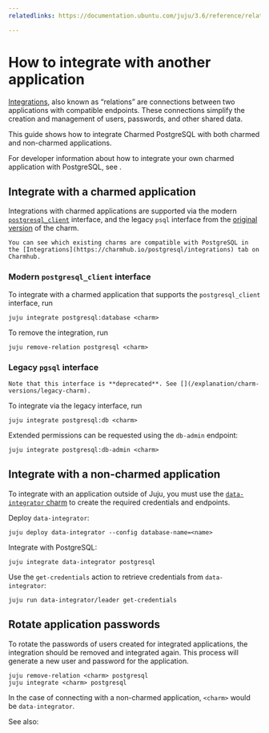 ```yaml
---
relatedlinks: https://documentation.ubuntu.com/juju/3.6/reference/relation/, [postgresql_client&#32-&#32GitHub](https://github.com/canonical/charm-relation-interfaces/tree/main/interfaces/postgresql_client/v0)

---
```


# How to integrate with another application

[Integrations](https://juju.is/docs/juju/relation), also known as “relations” are connections between two applications with compatible endpoints. These connections simplify the creation and management of users, passwords, and other shared data.

This guide shows how to integrate Charmed PostgreSQL with both charmed and non-charmed applications.

For developer information about how to integrate your own charmed application with PostgreSQL, see [](/how-to/development/integrate-with-your-charm).

## Integrate with a charmed application

Integrations with charmed applications are supported via the modern [`postgresql_client`](https://github.com/canonical/charm-relation-interfaces/blob/main/interfaces/postgresql_client/v0/README.md) interface, and the legacy `psql` interface from the [original version](https://launchpad.net/postgresql-charm) of the charm.

```{note}
You can see which existing charms are compatible with PostgreSQL in the [Integrations](https://charmhub.io/postgresql/integrations) tab on Charmhub.
```

### Modern `postgresql_client` interface

To integrate with a charmed application that supports the `postgresql_client` interface, run

```text
juju integrate postgresql:database <charm>
```

To remove the integration, run

```text
juju remove-relation postgresql <charm>
```

### Legacy `pgsql` interface

```{caution}
Note that this interface is **deprecated**. See [](/explanation/charm-versions/legacy-charm).
```

To integrate via the legacy interface, run

 ```text
juju integrate postgresql:db <charm>
```

Extended permissions can be requested using the `db-admin` endpoint:

```text
juju integrate postgresql:db-admin <charm>
```

## Integrate with a non-charmed application

To integrate with an application outside of Juju, you must use the [`data-integrator` charm](https://charmhub.io/data-integrator) to create the required credentials and endpoints.

Deploy `data-integrator`:
```text
juju deploy data-integrator --config database-name=<name>
```

Integrate with PostgreSQL:
```text
juju integrate data-integrator postgresql
```

Use the `get-credentials` action to retrieve credentials from `data-integrator`:
```text
juju run data-integrator/leader get-credentials
```

## Rotate application passwords
To rotate the passwords of users created for integrated applications, the integration should be removed and integrated again. This process will generate a new user and password for the application.

```text
juju remove-relation <charm> postgresql
juju integrate <charm> postgresql
```

In the case of connecting with a non-charmed application, `<charm>` would be `data-integrator`.

See also: [](/how-to/manage-passwords)
